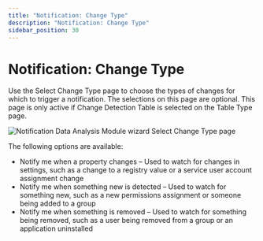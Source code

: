 ```yaml
---
title: "Notification: Change Type"
description: "Notification: Change Type"
sidebar_position: 30
---
```


# Notification: Change Type

Use the Select Change Type page to choose the types of changes for which to trigger a notification.
The selections on this page are optional. This page is only active if Change Detection Table is
selected on the Table Type page.

![Notification Data Analysis Module wizard Select Change Type page](/img/product_docs/accessanalyzer/12.0/admin/analysis/notification/changetype.webp)

The following options are available:

- Notify me when a property changes – Used to watch for changes in settings, such as a change to a
  registry value or a service user account assignment change
- Notify me when something new is detected – Used to watch for something new, such as a new
  permissions assignment or someone being added to a group
- Notify me when something is removed – Used to watch for something being removed, such as a user
  being removed from a group or an application uninstalled
